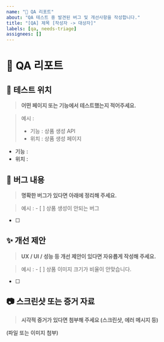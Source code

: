 ```yaml
---
name: "🧪 QA 리포트"
about: "QA 테스트 중 발견된 버그 및 개선사항을 작성합니다."
title: "[QA] 제목 [작성자 -> 대상자]"
labels: [qa, needs-triage]
assignees: []
---
```


# 🧪 QA 리포트

## 📍 테스트 위치

> **어떤 페이지 또는 기능에서 테스트했는지 적어주세요.**

> 예시 :
>
> - 기능 : 상품 생성 API
> - 위치 : 상품 생성 페이지

- 기능 : 
- 위치 : 

## 🐛 버그 내용

> **명확한 버그가 있다면 아래에 정리해 주세요.**

> 예시 : - [ ] 상품 생성이 안되는 버그

- [ ] 

## ✨ 개선 제안

> **UX / UI / 성능 등 개선 제안이 있다면 자유롭게 작성해 주세요.**

> 예시 : - [ ] 상품 이미지 크기가 비율이 안맞습니다.

- [ ] 

## 📷 스크린샷 또는 증거 자료

> **시각적 증거가 있다면 첨부해 주세요 (스크린샷, 에러 메시지 등)**

(파일 또는 이미지 첨부)

